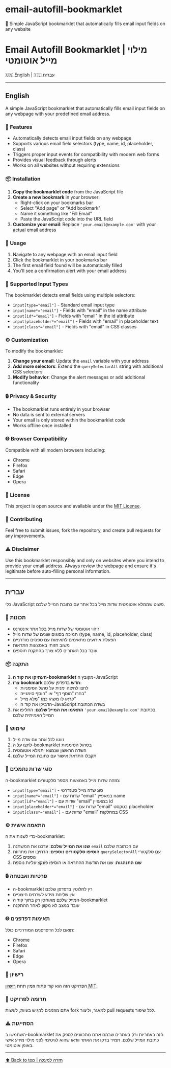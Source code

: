 # email-autofill-bookmarklet
📧 Simple JavaScript bookmarklet that automatically fills email input fields on any website


# Email Autofill Bookmarklet | מילוי מייל אוטומטי

[🇺🇸 English](#english) | [🇮🇱 עברית](#עברית)

---

## English

A simple JavaScript bookmarklet that automatically fills email input fields on any webpage with your predefined email address.

### 🚀 Features

- Automatically detects email input fields on any webpage
- Supports various email field selectors (type, name, id, placeholder, class)
- Triggers proper input events for compatibility with modern web forms
- Provides visual feedback through alerts
- Works on all websites without requiring extensions

### 📦 Installation

1. **Copy the bookmarklet code** from the JavaScript file
2. **Create a new bookmark** in your browser:
   - Right-click on your bookmarks bar
   - Select "Add page" or "Add bookmark"
   - Name it something like "Fill Email"
   - Paste the JavaScript code into the URL field
3. **Customize your email**: Replace `'your.email@example.com'` with your actual email address

### 🔧 Usage

1. Navigate to any webpage with an email input field
2. Click the bookmarklet in your bookmarks bar
3. The first email field found will be automatically filled
4. You'll see a confirmation alert with your email address

### 🎯 Supported Input Types

The bookmarklet detects email fields using multiple selectors:
- `input[type="email"]` - Standard email input type
- `input[name*="email"]` - Fields with "email" in the name attribute
- `input[id*="email"]` - Fields with "email" in the id attribute
- `input[placeholder*="email"]` - Fields with "email" in placeholder text
- `input[class*="email"]` - Fields with "email" in CSS classes

### ⚙️ Customization

To modify the bookmarklet:

1. **Change your email**: Update the `email` variable with your address
2. **Add more selectors**: Extend the `querySelectorAll` string with additional CSS selectors
3. **Modify behavior**: Change the alert messages or add additional functionality

### 🔒 Privacy & Security

- The bookmarklet runs entirely in your browser
- No data is sent to external servers
- Your email is only stored within the bookmarklet code
- Works offline once installed

### 🌐 Browser Compatibility

Compatible with all modern browsers including:
- Chrome
- Firefox
- Safari
- Edge
- Opera

### 📝 License

This project is open source and available under the [MIT License](LICENSE).

### 🤝 Contributing

Feel free to submit issues, fork the repository, and create pull requests for any improvements.

### ⚠️ Disclaimer

Use this bookmarklet responsibly and only on websites where you intend to provide your email address. Always review the webpage and ensure it's legitimate before auto-filling personal information.

---

## עברית

כלי JavaScript פשוט שממלא אוטומטית שדות מייל בכל אתר עם כתובת המייל שלכם.

### 🚀 תכונות

- זיהוי אוטומטי של שדות מייל בכל אתר אינטרנט
- תמיכה בסוגים שונים של שדות מייל (type, name, id, placeholder, class)
- הפעלת אירועים מתאימים לתאימות עם טפסים מודרניים
- משוב חזותי באמצעות התראות
- עובד בכל האתרים ללא צורך בהתקנת תוספים

### 📦 התקנה

1. **העתיקו את קוד ה-bookmarklet** מקובץ ה-JavaScript
2. **צרו bookmark חדש** בדפדפן שלכם:
   - לחצו לחיצה ימנית על סרגל הסימניות
   - בחרו "הוסף דף" או "הוסף סימנייה"
   - קראו לו משהו כמו "מלא מייל"
   - הדביקו את קוד ה-JavaScript בשדה הכתובת
3. **התאימו את המייל שלכם**: החליפו את `'your.email@example.com'` בכתובת המייל האמיתית שלכם

### 🔧 שימוש

1. נווטו לכל אתר עם שדה מייל
2. לחצו על ה-bookmarklet בסרגל הסימניות
3. השדה הראשון שנמצא יתמלא אוטומטית
4. תקבלו התראת אישור עם כתובת המייל שלכם

### 🎯 סוגי שדות נתמכים

ה-bookmarklet מזהה שדות מייל באמצעות מספר סלקטורים:
- `input[type="email"]` - סוג שדה מייל סטנדרטי
- `input[name*="email"]` - שדות עם "email" במאפיין name
- `input[id*="email"]` - שדות עם "email" במאפיין id
- `input[placeholder*="email"]` - שדות עם "email" בטקסט placeholder
- `input[class*="email"]` - שדות עם "email" במחלקות CSS

### ⚙️ התאמה אישית

כדי לשנות את ה-bookmarklet:

1. **שנו את המייל שלכם**: עדכנו את המשתנה `email` עם הכתובת שלכם
2. **הוסיפו סלקטורים נוספים**: הרחיבו את מחרוזת `querySelectorAll` עם סלקטורי CSS נוספים
3. **שנו התנהגות**: שנו את הודעות ההתראה או הוסיפו פונקציונליות נוספת

### 🔒 פרטיות ואבטחה

- ה-bookmarklet רץ לחלוטין בדפדפן שלכם
- אין שליחת מידע לשרתים חיצוניים
- המייל שלכם מאוחסן רק בתוך קוד ה-bookmarklet
- עובד במצב לא מקוון לאחר ההתקנה

### 🌐 תאימות דפדפנים

תואם לכל הדפדפנים המודרניים כולל:
- Chrome
- Firefox
- Safari
- Edge
- Opera

### 📝 רישיון

הפרויקט הזה הוא קוד פתוח וזמין תחת [רישיון MIT](LICENSE).

### 🤝 תרומה לפרויקט

אתם מוזמנים להגיש בעיות, לעשות fork למאגר, וליצור pull requests לכל שיפור.

### ⚠️ הסתייגות

השתמשו ב-bookmarklet הזה באחריות ורק באתרים שבהם אתם מתכוונים לספק את כתובת המייל שלכם. תמיד בדקו את האתר וודאו שהוא לגיטימי לפני מילוי מידע אישי באופן אוטומטי.

---

[⬆️ Back to top | חזרה למעלה](#email-autofill-bookmarklet--מילוי-מייל-אוטומטי)
